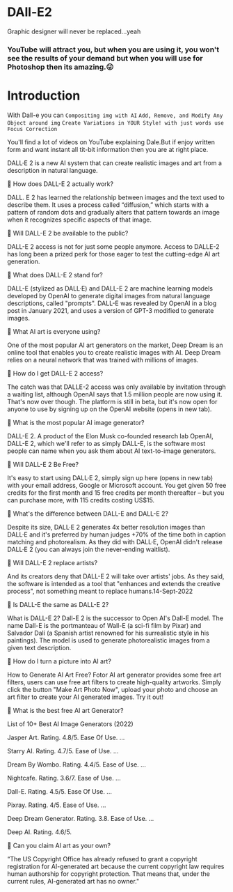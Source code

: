 # DAll-E2
Graphic designer will never be replaced...yeah

### YouTube will attract you, but when you are using it, you won't see the results of your demand but when you will use for Photoshop then its amazing.😜

# Introduction

With Dall-e you can `Compositing img with AI`   `Add, Remove, and Modify Any Object around img`  `Create Variations in YOUR Style! with just words use`
`Focus Correction`

 You'll find a lot of videos on YouTube explaining Dale.But if enjoy written form and want instant all tit-bit information then you are at right place.

DALL·E 2 is a new AI system that can create realistic images and art from a description in natural language.

💭 How does DALL-E 2 actually work?

DALL. E 2 has learned the relationship between images and the text used to describe them. It uses a process called “diffusion,” which starts with a pattern of random dots and gradually alters that pattern towards an image when it recognizes specific aspects of that image.

💭 Will DALL-E 2 be available to the public?

DALL-E 2 access is not for just some people anymore. Access to DALLE-2 has long been a prized perk for those eager to test the cutting-edge AI art generation. 

💭 What does DALL-E 2 stand for?

DALL-E (stylized as DALL·E) and DALL-E 2 are machine learning models developed by OpenAI to generate digital images from natural language descriptions, called "prompts". DALL-E was revealed by OpenAI in a blog post in January 2021, and uses a version of GPT-3 modified to generate images.

💭 What AI art is everyone using?

One of the most popular AI art generators on the market, Deep Dream is an online tool that enables you to create realistic images with AI. Deep Dream relies on a neural network that was trained with millions of images.

💭 How do I get DALL-E 2 access?

The catch was that DALLE-2 access was only available by invitation through a waiting list, although OpenAI says that 1.5 million people are now using it. That's now over though. The platform is still in beta, but it's now open for anyone to use by signing up on the OpenAI website (opens in new tab).

💭 What is the most popular AI image generator?

DALL-E 2. A product of the Elon Musk co-founded research lab OpenAI, DALL-E 2, which we'll refer to as simply DALL-E, is the software most people can name when you ask them about AI text-to-image generators.

💭 Will DALL-E 2 Be Free?

It's easy to start using DALL·E 2, simply sign up here (opens in new tab) with your email address, Google or Microsoft account. You get given 50 free credits for the first month and 15 free credits per month thereafter – but you can purchase more, with 115 credits costing US$15.

💭 What's the difference between DALL-E and DALL-E 2?

Despite its size, DALL·E 2 generates 4x better resolution images than DALL·E and it's preferred by human judges +70% of the time both in caption matching and photorealism. As they did with DALL·E, OpenAI didn't release DALL·E 2 (you can always join the never-ending waitlist).

💭 Will DALL-E 2 replace artists?

And its creators deny that DALL-E 2 will take over artists' jobs. As they said, the software is intended as a tool that "enhances and extends the creative process", not something meant to replace humans.14-Sept-2022

💭 Is DALL-E the same as DALL-E 2?

What is DALL-E 2? Dall-E 2 is the successor to Open AI's Dall-E model. The name Dall-E is the portmanteau of Wall-E (a sci-fi film by Pixar) and Salvador Dalí (a Spanish artist renowned for his surrealistic style in his paintings). The model is used to generate photorealistic images from a given text description.

💭 How do I turn a picture into AI art?

How to Generate AI Art Free? Fotor AI art generator provides some free art filters, users can use free art filters to create high-quality artworks. Simply click the button "Make Art Photo Now", upload your photo and choose an art filter to create your AI generated images. Try it out!

💭 What is the best free AI art Generator?

List of 10+ Best AI Image Generators (2022)

Jasper Art. Rating. 4.8/5. Ease Of Use. ...

Starry AI. Rating. 4.7/5. Ease of Use. ...

Dream By Wombo. Rating. 4.4/5. Ease of Use. ...

Nightcafe. Rating. 3.6/7. Ease of Use. ...

Dall-E. Rating. 4.5/5. Ease Of Use. ...

Pixray. Rating. 4/5. Ease of Use. ...

Deep Dream Generator. Rating. 3.8. Ease of Use. ...

Deep AI. Rating. 4.6/5.

💭 Can you claim AI art as your own?

“The US Copyright Office has already refused to grant a copyright registration for AI-generated art because the current copyright law requires human authorship for copyright protection. That means that, under the current rules, AI-generated art has no owner."
